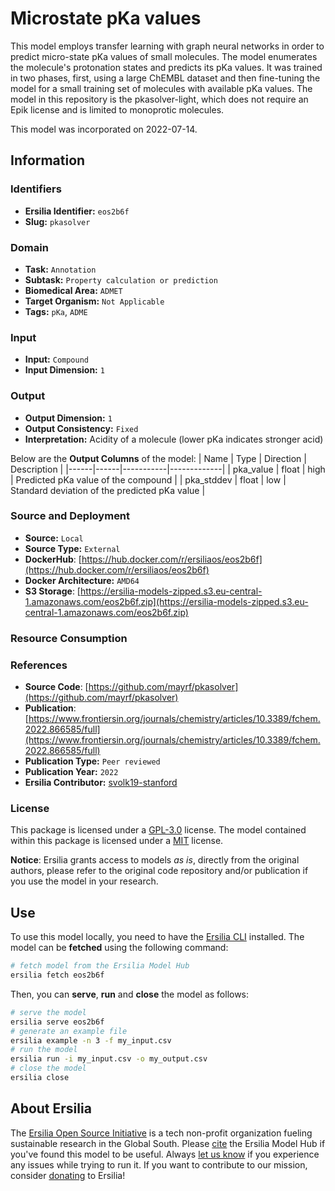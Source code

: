 # Microstate pKa values

This model employs transfer learning with graph neural networks in order to predict micro-state pKa values of small molecules. The model enumerates the molecule's protonation states and predicts its pKa values. It was trained in two phases, first, using a large ChEMBL dataset and then fine-tuning the model for a small training set of molecules with available pKa values. The model in this repository is the pkasolver-light, which does not require an Epik license and is limited to monoprotic molecules.

This model was incorporated on 2022-07-14.

## Information
### Identifiers
- **Ersilia Identifier:** `eos2b6f`
- **Slug:** `pkasolver`

### Domain
- **Task:** `Annotation`
- **Subtask:** `Property calculation or prediction`
- **Biomedical Area:** `ADMET`
- **Target Organism:** `Not Applicable`
- **Tags:** `pKa`, `ADME`

### Input
- **Input:** `Compound`
- **Input Dimension:** `1`

### Output
- **Output Dimension:** `1`
- **Output Consistency:** `Fixed`
- **Interpretation:** Acidity of a molecule (lower pKa indicates stronger acid)

Below are the **Output Columns** of the model:
| Name | Type | Direction | Description |
|------|------|-----------|-------------|
| pka_value | float | high | Predicted pKa value of the compound |
| pka_stddev | float | low | Standard deviation of the predicted pKa value |


### Source and Deployment
- **Source:** `Local`
- **Source Type:** `External`
- **DockerHub**: [https://hub.docker.com/r/ersiliaos/eos2b6f](https://hub.docker.com/r/ersiliaos/eos2b6f)
- **Docker Architecture:** `AMD64`
- **S3 Storage**: [https://ersilia-models-zipped.s3.eu-central-1.amazonaws.com/eos2b6f.zip](https://ersilia-models-zipped.s3.eu-central-1.amazonaws.com/eos2b6f.zip)

### Resource Consumption


### References
- **Source Code**: [https://github.com/mayrf/pkasolver](https://github.com/mayrf/pkasolver)
- **Publication**: [https://www.frontiersin.org/journals/chemistry/articles/10.3389/fchem.2022.866585/full](https://www.frontiersin.org/journals/chemistry/articles/10.3389/fchem.2022.866585/full)
- **Publication Type:** `Peer reviewed`
- **Publication Year:** `2022`
- **Ersilia Contributor:** [svolk19-stanford ](https://github.com/svolk19-stanford )

### License
This package is licensed under a [GPL-3.0](https://github.com/ersilia-os/ersilia/blob/master/LICENSE) license. The model contained within this package is licensed under a [MIT](LICENSE) license.

**Notice**: Ersilia grants access to models _as is_, directly from the original authors, please refer to the original code repository and/or publication if you use the model in your research.


## Use
To use this model locally, you need to have the [Ersilia CLI](https://github.com/ersilia-os/ersilia) installed.
The model can be **fetched** using the following command:
```bash
# fetch model from the Ersilia Model Hub
ersilia fetch eos2b6f
```
Then, you can **serve**, **run** and **close** the model as follows:
```bash
# serve the model
ersilia serve eos2b6f
# generate an example file
ersilia example -n 3 -f my_input.csv
# run the model
ersilia run -i my_input.csv -o my_output.csv
# close the model
ersilia close
```

## About Ersilia
The [Ersilia Open Source Initiative](https://ersilia.io) is a tech non-profit organization fueling sustainable research in the Global South.
Please [cite](https://github.com/ersilia-os/ersilia/blob/master/CITATION.cff) the Ersilia Model Hub if you've found this model to be useful. Always [let us know](https://github.com/ersilia-os/ersilia/issues) if you experience any issues while trying to run it.
If you want to contribute to our mission, consider [donating](https://www.ersilia.io/donate) to Ersilia!
